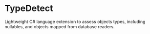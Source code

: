 # TypeDetect
Lightweight C# language extension to assess objects types, including nullables, and objects mapped from database readers.
